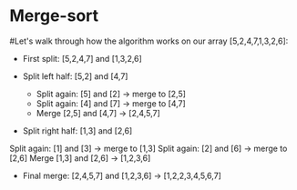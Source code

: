 # Merge-sort

#Let's walk through how the algorithm works on our array [5,2,4,7,1,3,2,6]:

* First split: [5,2,4,7] and [1,3,2,6]
* Split left half: [5,2] and [4,7]

    * Split again: [5] and [2] → merge to [2,5]
    * Split again: [4] and [7] → merge to [4,7]
    * Merge [2,5] and [4,7] → [2,4,5,7]


* Split right half: [1,3] and [2,6]

Split again: [1] and [3] → merge to [1,3]
Split again: [2] and [6] → merge to [2,6]
Merge [1,3] and [2,6] → [1,2,3,6]


* Final merge: [2,4,5,7] and [1,2,3,6] → [1,2,2,3,4,5,6,7]
